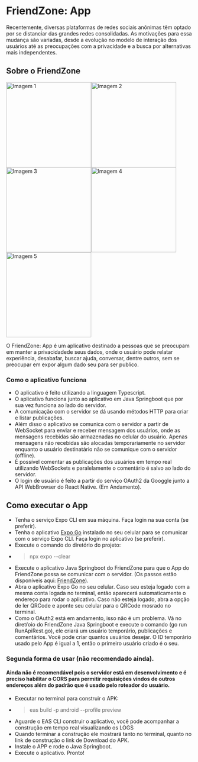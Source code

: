 # FriendZone: App

Recentemente, diversas plataformas de redes sociais anônimas têm optado por se distanciar das grandes redes consolidadas. As motivações para essa mudança são variadas, desde a evolução no modelo de interação dos usuários até as preocupações com a privacidade e a busca por alternativas mais independentes.

## Sobre o FriendZone

<div style="display: flex; flex-direction: row; flex-wrap: wrap;">
    <img src="https://i.ibb.co/7CfXpPX/Screenshot-20231204-110832-Expo-Go.jpg" alt="Imagem 1" width="230"/>
    <img src="https://i.ibb.co/sggM78R/Screenshot-20231125-192413-Expo-Go.jpg" alt="Imagem 2" width="230"/> 
    <img src="https://i.ibb.co/Mf0CLHh/Screenshot-20231204-110840-Expo-Go.jpg" alt="Imagem 3" width="230"/>  
    <img src="https://i.ibb.co/TPgHNQJ/Screenshot-20231204-110911-Expo-Go.jpg" alt="Imagem 4" width="230" /> 
    <img src="https://i.ibb.co/7VJ2Rx1/Screenshot-20231204-111106-Expo-Go.jpg" alt="Imagem 5" width="230"/> 
</div>  

O FriendZone: App é um aplicativo destinado a pessoas que se preocupam em manter a privacidadede seus dados, onde o usuário pode relatar experiência, desabafar, buscar ajuda, conversar, dentre outros, sem se preocupar em expor algum dado seu para ser publico.

### Como o aplicativo funciona
- O aplicativo é feito utilizando a linguagem Typescript.
- O aplicativo funciona junto ao aplicativo em Java Springboot que por sua vez funciona ao lado do servidor.
- A comunicação com o servidor se dá usando métodos HTTP para criar e listar publicações.
- Além disso o aplicativo se comunica com o servidor a partir de WebSocket para enviar e receber mensagem dos usuários, onde as mensagens recebidas são armazenadas no celular do usuário. Apenas mensagens não recebidas são alocadas temporariamente no servidor enquanto o usuário destinatário não se comunique com o servidor (offline).
- É possível comentar as publicações dos usuários em tempo real utilizando WebSockets e paralelamente o comentário é salvo ao lado do servidor.
- O login de usuário é feito a partir do serviço OAuth2 da Googgle junto a API WebBrowser do React Native. (Em Andamento).

## Como executar o App

- Tenha o serviço Expo CLI em sua máquina. Faça login na sua conta (se preferir).
- Tenha o aplicativo [Expo Go](https://play.google.com/store/apps/details?id=host.exp.exponent&hl=pt&gl=US&pli=1) instalado no seu celular para se comunicar com o serviço Expo CLI. Faça login no aplicativo (se preferir).
- Execute o comando do diretório do projeto:
- > npx expo --clear
- Execute o aplicativo Java Springboot do FriendZone para que o App do FriendZone possa se comunicar com o servidor. (Os passos estão disponíveis aqui: [FriendZone](https://github.com/LeviJunior21/FriendZn)).
- Abra o aplicativo Expo Go no seu celular. Caso seu esteja logado com a mesma conta logada no terminal, então aparecerá automaticamente o endereço para rodar o aplicativo. Caso não esteja logado, abra a opção de ler QRCode e aponte seu celular para o QRCode mosrado no terminal.
- Como o OAuth2 está em andamento, isso não é um problema. Vá no diretŕoio do FriendZone Java Springboot e execute o comando (go run RunApiRest.go), ele criará um usuário temporário, publicações e comentários. Você pode criar quantos usuários desejar. O ID temporário usado pelo App é igual a 1, então o primeiro usuário criado é o seu.

### Segunda forma de usar (não recomendado ainda).
#### Ainda não é recomendável pois o servidor está em desenvolvimento e é preciso habilitar o CORS para permitir requisições vindos de outros endereços além do padrão que é usado pelo roteador do usuário.
- Executar no terminal para construir o APK:
- > eas build -p android --profile preview
- Aguarde o EAS CLI construir o aplicativo, você pode acompanhar a construção em tempo real visualizando os LOGS
- Quando terminar a construção ele mostrará tanto no terminal, quanto no link de construção o link de Download do APK.
- Instale o APP e rode o Java Springboot.
- Execute o aplicativo. Pronto!
